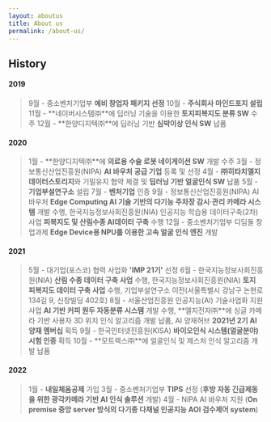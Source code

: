 ```yaml
---
layout: aboutus
title: About us
permalink: /about-us/
---
```



## History

#### 2019

>9월 - 중소벤처기업부 **예비 창업자 패키지 선정**
10월 - **주식회사 마인드포지 설립**
11월 - **네이버시스템㈜**에 딥러닝 기술을 이용한 **토지피복지도 분류 SW** 수주
12월 - **한양디지텍㈜**에 딥러닝 기반 **심박이상 인식 SW** 납품

#### 2020

>1월 - **한양디지텍㈜**에 **의료용 수술 로봇 네이게이션 SW** 개발 수주
3월 - 정보통신산업진흥원(NIPA) **AI 바우처 공급 기업** 등록 및 선정
4월 - **㈜히타치엘지데이터스토리지**와 기밀유지 협약 체결 및 **딥러닝 기반 얼굴인식 SW** 납품
5월 - **기업부설연구소** 설립
7월 - **벤처기업** 인증
9월 - 정보통신산업진흥원(NIPA) AI 바우처 **Edge Computing AI 기술 기반의 다기능 주차장 감시·관리 카메라 시스템** 개발 수행,
          한국지능정보사회진흥원(NIA) 인공지능 학습용 데이터구축(2차) 사업 **피복지도 및 산림수종 AI데이터 구축** 수행
12월 - 중소벤처기업부 디딤돌 창업과제 **Edge Device용 NPU를 이용한 고속 얼굴 인식 엔진** 개발

#### 2021

>5월 - 대기업(포스코) 협력 사업화 **'IMP 21기'** 선정
6월 - 한국지능정보사회진흥원(NIA) **산림 수종 데이터 구축 사업** 수행,
          한국지능정보사회진흥원(NIA) **토지 피복지도 데이터 구축 사업** 수행,
          기업부설연구소 이전(서울특별시 강남구 논현로 134길 9, 신창빌딩 402호)
8월 - 서울산업진흥원 인공지능(AI) 기술사업화 지원사업 **AI 기반 커피 원두 자동분류 시스템** 개발 수행,
          **엘지전자㈜**에 싱글 카메라 기반 사용자 3D 위치 인식 알고리즘 개발 납품,
          AI 양재허브 **2021년 2기 AI 양재 멤버십** 획득
9월 - 한국인터넷진흥원(KISA) **바이오인식 시스템(얼굴분야) 시험 인증** 획득
10월 - **모트렉스㈜**에 얼굴인식 및 제스처 인식 알고리즘 개발 납품

#### 2022

>1월 - **내일체움공제** 가입
3월 - 중소벤처기업부 **TIPS** 선정 (**후방 자동 긴급제동을 위한 광각카메라 기반 AI 인식 솔루션** 개발)
4월 - NIPA AI 바우처 지원 (**On premise 중앙 server 방식의 다기종 다채널 인공지능 AOI 검수제어 system**)

